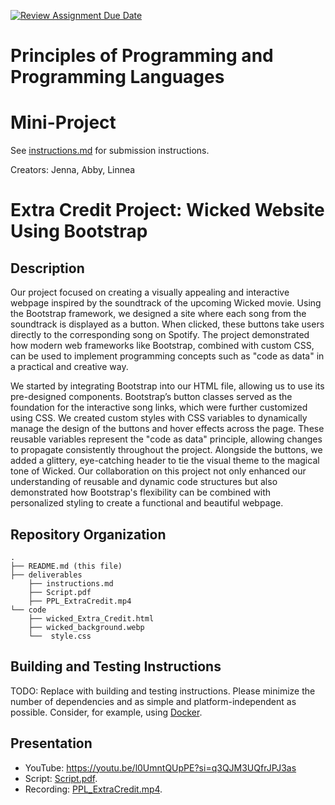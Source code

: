 [![Review Assignment Due Date](https://classroom.github.com/assets/deadline-readme-button-22041afd0340ce965d47ae6ef1cefeee28c7c493a6346c4f15d667ab976d596c.svg)](https://classroom.github.com/a/skJdUf3s)
# Principles of Programming and Programming Languages
# Mini-Project

See [instructions.md](instructions.md) for submission instructions.

Creators: Jenna, Abby, Linnea

# Extra Credit Project: Wicked Website Using Bootstrap

## Description

Our project focused on creating a visually appealing and interactive webpage inspired by the soundtrack of the upcoming Wicked movie. Using the Bootstrap framework, we designed a site where each song from the soundtrack is displayed as a button. When clicked, these buttons take users directly to the corresponding song on Spotify. The project demonstrated how modern web frameworks like Bootstrap, combined with custom CSS, can be used to implement programming concepts such as "code as data" in a practical and creative way.

We started by integrating Bootstrap into our HTML file, allowing us to use its pre-designed components. Bootstrap’s button classes served as the foundation for the interactive song links, which were further customized using CSS. We created custom styles with CSS variables to dynamically manage the design of the buttons and hover effects across the page. These reusable variables represent the "code as data" principle, allowing changes to propagate consistently throughout the project. Alongside the buttons, we added a glittery, eye-catching header to tie the visual theme to the magical tone of Wicked. Our collaboration on this project not only enhanced our understanding of reusable and dynamic code structures but also demonstrated how Bootstrap's flexibility can be combined with personalized styling to create a functional and beautiful webpage.

## Repository Organization

```
.
├── README.md (this file)
├── deliverables
    ├── instructions.md
    ├── Script.pdf
    ├── PPL_ExtraCredit.mp4
└── code
    ├── wicked_Extra_Credit.html
    ├── wicked_background.webp
    └──  style.css
```

## Building and Testing Instructions

TODO: Replace with building and testing instructions. Please minimize the number of dependencies and as simple and platform-independent as possible. Consider, for example, using [Docker](https://www.docker.com/).

## Presentation

- YouTube: https://youtu.be/l0UmntQUpPE?si=q3QJM3UQfrJPJ3as
- Script: [Script.pdf](Script.pdf).
- Recording: [PPL_ExtraCredit.mp4](PPL_ExtraCredit.mp4).

